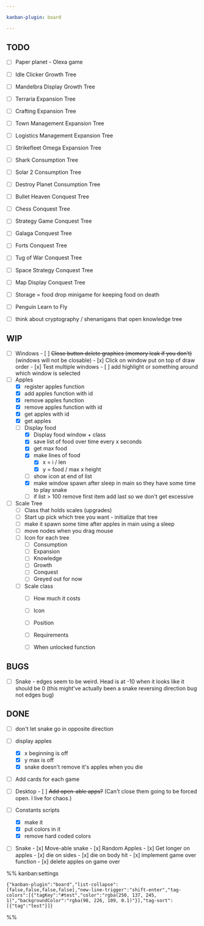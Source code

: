 ```yaml
---

kanban-plugin: board

---
```


## TODO

- [ ] Paper planet - Olexa game
- [ ] Idle Clicker
	Growth Tree
- [ ] Mandelbra Display
	Growth Tree
- [ ] Terraria
	Expansion Tree
- [ ] Crafting
	Expansion Tree
- [ ] Town Management
	Expansion Tree
- [ ] Logistics Management
	Expansion Tree
- [ ] Strikefleet Omega
	Expansion Tree
- [ ] Shark
	Consumption Tree
- [ ] Solar 2
	Consumption Tree
- [ ] Destroy Planet
	Consumption Tree
- [ ] Bullet Heaven
	Conquest Tree
- [ ] Chess
	Conquest Tree
- [ ] Strategy Game
	Conquest Tree
- [ ] Galaga
	Conquest Tree
- [ ] Forts
	Conquest Tree
- [ ] Tug of War
	Conquest Tree
- [ ] Space Strategy
	Conquest Tree
- [ ] Map Display
	Conquest Tree
- [ ] Storage = food drop minigame for keeping food on death
- [ ] Penguin Learn to Fly
- [ ] think about cryptography / shenanigans that open knowledge tree


## WIP

- [ ] Windows
	  - [ ] ~~Close button delete graphics (memory leak if you don't)~~ (windows will not  be closable)
	  - [x] Click on window put on top of draw order
	  - [x] Test multiple windows
	  - [ ] add highlight or something around which window is selected
- [ ] Apples
	- [x] register apples function
	- [x] add apples function with id
	- [x] remove apples function
	- [x] remove apples function with id
	- [x] get apples with id
	- [x] get apples
	- [ ] Display food
	    - [x] Display food window + class
	    - [x] save list of food over time every x seconds
	    - [x] get max food
	    - [x] make lines of food
	        - [x] x = i / len
	        - [x] y = food / max x height
	    - [ ] show icon at end of list
	    - [x] make window spawn after sleep in main so they have some time to play snake
	    - [ ] if list > 100 remove first item add last so we don't get excessive
- [ ] Scale Tree
	- [ ] Class that holds scales (upgrades)
	- [ ] Start up pick which tree you want - initialize that tree
	- [ ] make it spawn some time after apples in main using a sleep
	- [ ] move nodes when you drag mouse
	- [ ] Icon for each tree
	    - [ ] Consumption
	    - [ ] Expansion
	    - [ ] Knowledge
	    - [ ] Growth
	    - [ ] Conquest
	    - [ ] Greyed out for now
	- [ ] Scale class
	    - [ ] How much it costs
	    - [ ] Icon
	    - [ ] Position
	    - [ ] Requirements
	    - [ ] When unlocked function


## BUGS

- [ ] Snake - edges seem to be weird. Head is at -10 when it looks like it should be 0 (this might've actually been a snake reversing direction bug not edges bug)


## DONE

- [ ] don't let snake go in opposite direction
- [ ] display apples
	 - [x] x beginning is off
	 - [x] y max is off
	 - [x] snake doesn't remove it's apples when you die
- [ ] Add cards for each game
- [ ] Desktop
	  - [ ] ~~Add open-able apps?~~ (Can't close them going to be forced open. I live for chaos.)
- [ ] Constants scripts
	- [x] make it
	- [x] put colors in it
	- [x] remove hard coded colors
- [ ] Snake
	  - [x] Move-able snake
	  - [x] Random Apples
	  - [x] Get longer on apples
	  - [x] die on sides
	  - [x] die on body hit
	  - [x] implement game over function
	  - [x] delete apples on game over




%% kanban:settings
```
{"kanban-plugin":"board","list-collapse":[false,false,false,false],"new-line-trigger":"shift-enter","tag-colors":[{"tagKey":"#test","color":"rgba(250, 137, 245, 1)","backgroundColor":"rgba(98, 226, 109, 0.1)"}],"tag-sort":[{"tag":"test"}]}
```
%%